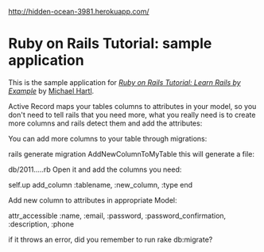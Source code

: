 http://hidden-ocean-3981.herokuapp.com/

# Ruby on Rails Tutorial: sample application

This is the sample application for
[*Ruby on Rails Tutorial: Learn Rails by Example*](http://railstutorial.org/)
by [Michael Hartl](http://michaelhartl.com/).

Active Record maps your tables columns to attributes in your model, so you don't need to tell rails that you need more, what you really need is to create more columns and rails detect them and add the attributes:

You can add more columns to your table through migrations:

rails generate migration AddNewColumnToMyTable
this will generate a file:

db/2011.....rb
Open it and add the columns you need:

self.up
  add_column :tablename, :new_column, :type
end

Add new column to attributes in appropriate Model:

  attr_accessible :name, :email, :password, :password_confirmation, :description, :phone

if it throws an error, did you remember to run rake db:migrate?